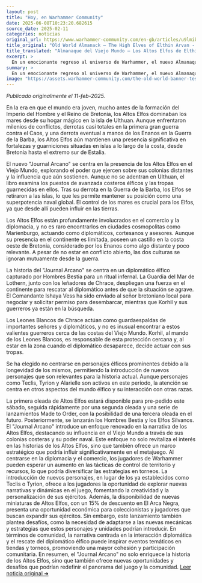 ```yaml
---
layout: post
title: "Hoy, en Warhammer Community"
date: 2025-06-08T10:23:20.682615
source_date: 2025-02-11
categories: noticias
original_url: https://www.warhammer-community.com/en-gb/articles/u9lmibri/old-world-almanack-the-high-elves-of-elthin-arvan/
title_original: "Old World Almanack – The High Elves of Elthin Arvan - Warhammer Community"
title_translated: "Almanaque del Viejo Mundo – Los Altos Elfos de Elthin Arvan - Comunidad Warhammer"
excerpt: >
  En un emocionante regreso al universo de Warhammer, el nuevo Almanaque del Viejo Mundo nos sumerge en la fascinante historia de los Altos Elfos, quienes, desde su hogar en Ulthuan, han mantenido su influencia sobre el Viejo Mundo a través de sus poderosas colonias costeras. A pesar de su antigua rivalidad con los Enanos y su retirada del continente, los Altos Elfos continúan siendo una potencia naval formidable. Este volumen destaca su presencia en fortalezas estratégicas y su papel en el comercio y la diplomacia. Con la inminente llegada de los Altos Elfos al tablero de juego, los lectores descubrirán nuevas tramas y personajes, como el diplomático élfico capturado por Hombres Bestia, y la audaz misión de rescate liderada por la Guardia del Mar de Lothern y los Leones Blancos de Chrace. ¡No te pierdas esta oportunidad de explorar el poderío y la estrategia de los Altos Elfos en el Viejo Mundo!
summary: >
  En un emocionante regreso al universo de Warhammer, el nuevo Almanaque del Viejo Mundo nos sumerge en la fascinante historia de los Altos Elfos, quienes, desde su hogar en Ulthuan, han mantenido su influencia sobre el Viejo Mundo a través de sus poderosas colonias costeras. A pesar de su antigua rivalidad con los Enanos y su retirada del continente, los Altos Elfos continúan siendo una potencia naval formidable. Este volumen destaca su presencia en fortalezas estratégicas y su papel en el comercio y la diplomacia. Con la inminente llegada de los Altos Elfos al tablero de juego, los lectores descubrirán nuevas tramas y personajes, como el diplomático élfico capturado por Hombres Bestia, y la audaz misión de rescate liderada por la Guardia del Mar de Lothern y los Leones Blancos de Chrace. ¡No te pierdas esta oportunidad de explorar el poderío y la estrategia de los Altos Elfos en el Viejo Mundo!
image: "https://assets.warhammer-community.com/the-old-world-banner-test.jpg"
---
```


*Publicado originalmente el 11-feb-2025.*

En la era en que el mundo era joven, mucho antes de la formación del Imperio del Hombre y el Reino de Bretonia, los Altos Elfos dominaban los mares desde su hogar mágico en la isla de Ulthuan. Aunque enfrentaron milenios de conflictos, derrotas casi totales en la primera gran guerra contra el Caos, y una derrota eventual a manos de los Enanos en la Guerra de la Barba, los Altos Elfos aún mantienen una presencia significativa en fortalezas y guarniciones situadas en islas a lo largo de la costa, desde Bretonia hasta el extremo sur de Estalia.

El nuevo "Journal Arcano" se centra en la presencia de los Altos Elfos en el Viejo Mundo, explorando el poder que ejercen sobre sus colonias distantes y la influencia que aún sostienen. Aunque no se adentran en Ulthuan, el libro examina los puestos de avanzada costeros élficos y las tropas guarnecidas en ellos. Tras su derrota en la Guerra de la Barba, los Elfos se retiraron a las islas, lo que les permite mantener su posición como una superpotencia naval global. El control de los mares es crucial para los Elfos, ya que desde allí pueden influir en las tierras.

Los Altos Elfos están profundamente involucrados en el comercio y la diplomacia, y no es raro encontrarlos en ciudades cosmopolitas como Marienburgo, actuando como diplomáticos, cortesanos y asesores. Aunque su presencia en el continente es limitada, poseen un castillo en la costa oeste de Bretonia, considerado por los Enanos como algo distante y poco relevante. A pesar de no estar en conflicto abierto, las dos culturas se ignoran mutuamente desde la guerra.

La historia del "Journal Arcano" se centra en un diplomático élfico capturado por Hombres Bestia para un ritual infernal. La Guardia del Mar de Lothern, junto con los leñadores de Chrace, despliegan una fuerza en el continente para rescatar al diplomático antes de que la situación se agrave. El Comandante Ishaya Vess ha sido enviado al señor bretoniano local para negociar y solicitar permiso para desembarcar, mientras que Korhil y sus guerreros ya están en la búsqueda.

Los Leones Blancos de Chrace actúan como guardaespaldas de importantes señores y diplomáticos, y no es inusual encontrar a estos valientes guerreros cerca de las costas del Viejo Mundo. Korhil, al mando de los Leones Blancos, es responsable de esta protección cercana y, al estar en la zona cuando el diplomático desaparece, decide actuar con sus tropas.

Se ha elegido no centrarse en personajes élficos prominentes debido a la longevidad de los mismos, permitiendo la introducción de nuevos personajes que son relevantes para la historia actual. Aunque personajes como Teclis, Tyrion y Alarielle son activos en este período, la atención se centra en otros aspectos del mundo élfico y su interacción con otras razas.

La primera oleada de Altos Elfos estará disponible para pre-pedido este sábado, seguida rápidamente por una segunda oleada y una serie de lanzamientos Made to Order, con la posibilidad de una tercera oleada en el futuro. Posteriormente, se lanzarán los Hombres Bestia y los Elfos Silvanos.
El "Journal Arcano" introduce un enfoque renovado en la narrativa de los Altos Elfos, destacando su influencia en el Viejo Mundo a través de sus colonias costeras y su poder naval. Este enfoque no solo revitaliza el interés en las historias de los Altos Elfos, sino que también ofrece un marco estratégico que podría influir significativamente en el metajuego. Al centrarse en la diplomacia y el comercio, los jugadores de Warhammer pueden esperar un aumento en las tácticas de control de territorio y recursos, lo que podría diversificar las estrategias en torneos. La introducción de nuevos personajes, en lugar de los ya establecidos como Teclis o Tyrion, ofrece a los jugadores la oportunidad de explorar nuevas narrativas y dinámicas en el juego, fomentando la creatividad y la personalización de sus ejércitos. Además, la disponibilidad de nuevas miniaturas de Altos Elfos, con un 15% de descuento en El Arca Negra, presenta una oportunidad económica para coleccionistas y jugadores que buscan expandir sus ejércitos. Sin embargo, este lanzamiento también plantea desafíos, como la necesidad de adaptarse a las nuevas mecánicas y estrategias que estos personajes y unidades podrían introducir. En términos de comunidad, la narrativa centrada en la interacción diplomática y el rescate del diplomático élfico puede inspirar eventos temáticos en tiendas y torneos, promoviendo una mayor cohesión y participación comunitaria. En resumen, el "Journal Arcano" no solo enriquece la historia de los Altos Elfos, sino que también ofrece nuevas oportunidades y desafíos que podrían redefinir el panorama del juego y la comunidad.
[Leer noticia original ➜](https://www.warhammer-community.com/en-gb/articles/u9lmibri/old-world-almanack-the-high-elves-of-elthin-arvan/)
